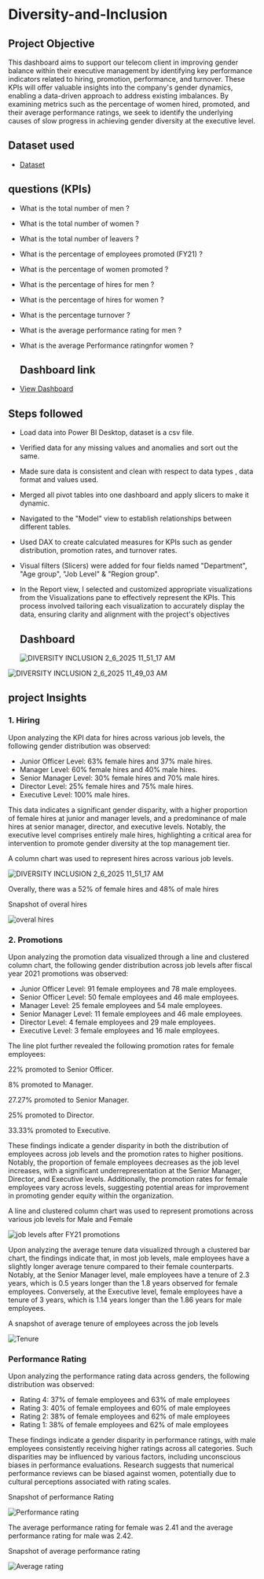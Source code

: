 # Diversity-and-Inclusion


## Project Objective


This dashboard aims to support our telecom client in improving gender balance within their executive management by identifying key performance indicators related to hiring, promotion, performance, and turnover. These KPIs will offer valuable insights into the company's gender dynamics, enabling a data-driven approach to address existing imbalances. By examining metrics such as the percentage of women hired, promoted, and their average performance ratings, we seek to identify the underlying causes of slow progress in achieving gender diversity at the executive level.


## Dataset used


- <a href = "https://github.com/tonyvolen/Diversity-and-Inclusion/blob/main/03%20Diversity-Inclusion-Dataset.xlsx">Dataset</a>


## questions (KPIs)


- What is the total number of men ?
- What is the total number of women ?
- What is the total number of leavers ? 
- What is the percentage of employees promoted (FY21) ?
- What is the percentage of women promoted ?
- What is the percentage of hires for men ?
- What is the percentage of hires for women ?
- What is the percentage turnover ? 
- What is the average performance rating for men ?
- What is the average Performance ratingnfor women ?

  ## Dashboard link


- <a href = "https://github.com/tonyvolen/Diversity-and-Inclusion/blob/main/DIVERSITY%20INCLUSION.pbix">View Dashboard</a>



## Steps followed


- Load data into Power BI Desktop, dataset is a csv file.
- Verified data for any missing values and anomalies and sort out the same.
- Made sure data is  consistent and clean with respect to data types , data format and values used.
- Merged all pivot tables into one dashboard and apply slicers to make it dynamic.
- Navigated to the "Model" view to establish relationships between different tables.
- Used DAX to create calculated measures for KPIs such as gender distribution, promotion rates, and turnover rates.
- Visual filters (Slicers) were added for four fields named "Department", "Age group", "Job Level" & "Region group".
- In the Report view, I selected and customized appropriate visualizations from the Visualizations pane to effectively represent the KPIs. This process involved tailoring each visualization to accurately display the data, ensuring clarity and alignment with the project's objectives
  



  ## Dashboard




  ![DIVERSITY INCLUSION 2_6_2025 11_51_17 AM](https://github.com/user-attachments/assets/2b6ea87c-72f7-46a1-a7e7-55e71799a754)










![DIVERSITY INCLUSION 2_6_2025 11_49_03 AM](https://github.com/user-attachments/assets/03cfc0b8-07c1-4184-891e-5727882a2e71)






## project Insights 

### 1. Hiring


Upon analyzing the KPI data for hires across various job levels, the following gender distribution was observed:


- Junior Officer Level: 63% female hires and 37% male hires.
- Manager Level: 60% female hires and 40% male hires.
- Senior Manager Level: 30% female hires and 70% male hires.
- Director Level: 25% female hires and 75% male hires.
- Executive Level: 100% male hires.

  
This data indicates a significant gender disparity, with a higher proportion of female hires at junior and manager levels, and a predominance of male hires at senior manager, director, and executive levels. Notably, the executive level comprises entirely male hires, highlighting a critical area for intervention to promote gender diversity at the top management tier.

A column chart was used to represent hires across various job levels.


![DIVERSITY INCLUSION 2_6_2025 11_51_17 AM](https://github.com/user-attachments/assets/68e43c67-6002-4f83-9c09-946a295a2279)



Overally, there was a 52% of female hires and 48% of male hires

Snapshot of overal hires

![overal hires](https://github.com/user-attachments/assets/c9a637f8-a75a-4dd8-83f3-627406ce1dc0)





### 2. Promotions


Upon analyzing the promotion data visualized through a line and clustered column chart, the following gender distribution across job levels after fiscal year 2021 promotions was observed:

- Junior Officer Level: 91 female employees and 78 male employees.
- Senior Officer Level: 50 female employees and 46 male employees.
- Manager Level: 25 female employees and 54 male employees.
- Senior Manager Level: 11 female employees and 46 male employees.
- Director Level: 4 female employees and 29 male employees.
- Executive Level: 3 female employees and 16 male employees.
  
The line plot further revealed the following promotion rates for female employees:

22% promoted to Senior Officer.

8% promoted to Manager.

27.27% promoted to Senior Manager.

25% promoted to Director.

33.33% promoted to Executive.

These findings indicate a gender disparity in both the distribution of employees across job levels and the promotion rates to higher positions. Notably, the proportion of female employees decreases as the job level increases, with a significant underrepresentation at the Senior Manager, Director, and Executive levels. Additionally, the promotion rates for female employees vary across levels, suggesting potential areas for improvement in promoting gender equity within the organization.

A line and clustered column chart was used to represent promotions across various job levels for Male and Female 


![job levels after FY21 promotions](https://github.com/user-attachments/assets/c795c76e-d7eb-474a-827d-735fa93652d4)





Upon analyzing the average tenure data visualized through a clustered bar chart, the findings indicate that, in most job levels, male employees have a slightly longer average tenure compared to their female counterparts. Notably, at the Senior Manager level, male employees have a tenure of 2.3 years, which is 0.5 years longer than the 1.8 years observed for female employees. Conversely, at the Executive level, female employees have a tenure of 3 years, which is 1.14 years longer than the 1.86 years for male employees.

A snapshot of average tenure of employees across the job levels



![Tenure](https://github.com/user-attachments/assets/12c683c8-faf8-4da5-bec8-15636ba1048a)




### Performance Rating


Upon analyzing the performance rating data across genders, the following distribution was observed:


- Rating 4: 37% of female employees and 63% of male employees
- Rating 3: 40% of female employees and 60% of male employees
- Rating 2: 38% of female employees and 62% of male employees
- Rating 1: 38% of female employees and 62% of male employees

  
These findings indicate a gender disparity in performance ratings, with male employees consistently receiving higher ratings across all categories. Such disparities may be influenced by various factors, including unconscious biases in performance evaluations. Research suggests that numerical performance reviews can be biased against women, potentially due to cultural perceptions associated with rating scales.


Snapshot of performance Rating


![Performance rating](https://github.com/user-attachments/assets/63e22434-67df-4456-896d-1f7ea8b927f9)


The average performance rating for female was 2.41 and the average performance rating for male was 2.42.

Snapshot of average performance rating


![Average rating](https://github.com/user-attachments/assets/c813cbe5-aeef-4dd3-a033-43555cfa1b83)

